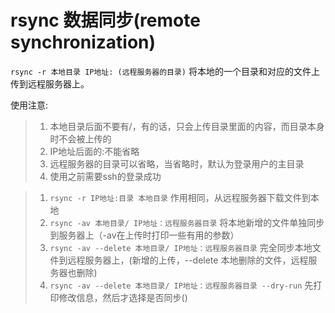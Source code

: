 # rsync 数据同步(remote synchronization)

`rsync -r 本地目录 IP地址: (远程服务器的目录)` 将本地的一个目录和对应的文件上传到远程服务器上。

使用注意:
>1. 本地目录后面不要有/，有的话，只会上传目录里面的内容，而目录本身时不会被上传的
>2. IP地址后面的:不能省略
>3. 远程服务器的目录可以省略，当省略时，默认为登录用户的主目录
>4. 使用之前需要ssh的登录成功

>1. `rsync -r IP地址:目录 本地目录`  作用相同，从远程服务器下载文件到本地
>2. `rsync -av 本地目录/ IP地址：远程服务器目录` 将本地新增的文件单独同步到服务器上（-av在上传时打印一些有用的参数）
>3. `rsync -av --delete 本地目录/ IP地址：远程服务器目录` 完全同步本地文件到远程服务器上，(新增的上传，--delete 本地删除的文件，远程服务器也删除)
>4. `rsync -av --delete 本地目录/ IP地址：远程服务器目录 --dry-run` 先打印修改信息，然后才选择是否同步()
